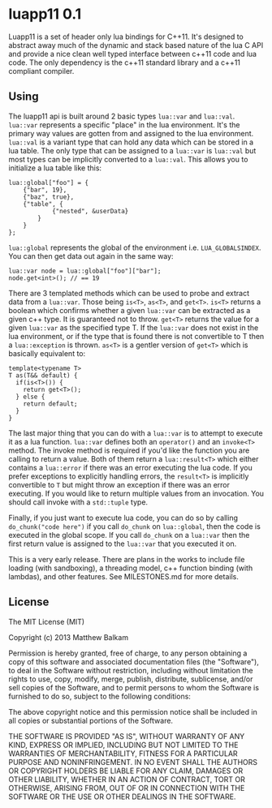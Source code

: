 luapp11 0.1
===========

Luapp11 is a set of header only lua bindings for C++11.  It's designed to abstract away much of the dynamic and stack based nature of the lua C API and provide a nice clean well typed interface between c++11 code and lua code.  The only dependency is the c++11 standard library and a c++11 compliant compiler.

Using
-----

The luapp11 api is built around 2 basic types `lua::var` and `lua::val`.  `lua::var` represents a specific "place" in the lua environment.  It's the primary way values are gotten from and assigned to the lua environment.  `lua::val` is a variant type that can hold any data which can be stored in a lua table.  The only type that can be assigned to a `lua::var` is `lua::val` but most types can be implicitly converted to a `lua::val`.  This allows you to initialize a lua table like this:

    lua::global["foo"] = {
    	{"bar", 19},
    	{"baz", true},
    	{"table", {
    			{"nested", &userData}
    		}
    	}
    };

`lua::global` represents the global of the environment i.e. `LUA_GLOBALSINDEX`.  You can then get data out again in the same way:

    lua::var node = lua::global["foo"]["bar"];
    node.get<int>(); // == 19

There are 3 templated methods which can be used to probe and extract data from a `lua::var`.  Those being `is<T>`, `as<T>`, and `get<T>`.  `is<T>` returns a boolean which confirms whether a given `lua::var` can be extracted as a given c++ type.  It is guaranteed not to throw.  `get<T>` returns the value for a given `lua::var` as the specified type T.  If the `lua::var` does not exist in the lua environment, or if the type that is found there is not convertible to T then a `lua::exception` is thrown.  `as<T>` is a gentler version of `get<T>` which is basically equivalent to:

	template<typename T>
    T as(T&& default) {
      if(is<T>()) {
      	return get<T>();
      } else {
      	return default;
      }
    }

The last major thing that you can do with a `lua::var` is to attempt to execute it as a lua function.  `lua::var` defines both an `operator()` and an `invoke<T>` method.  The invoke method is required if you'd like the function you are calling to return a value.  Both of them return a `lua::result<T>` which either contains a `lua::error` if there was an error executing the lua code.  If you prefer exceptions to explicitly handling errors, the `result<T>` is implicitly convertible to `T` but might throw an exception if there was an error executing.  If you would like to return multiple values from an invocation.  You should call invoke with a `std::tuple` type.

Finally, if you just want to execute lua code, you can do so by calling `do_chunk("code here")`  if you call `do_chunk` on `lua::global`, then the code is executed in the global scope.  If you call `do_chunk` on a `lua::var` then the first return value is assigned to the `lua::var` that you executed it on.

This is a very early release.  There are plans in the works to include file loading (with sandboxing), a threading model, c++ function binding (with lambdas), and other features.  See MILESTONES.md for more details.

License
-------
The MIT License (MIT)

Copyright (c) 2013 Matthew Balkam

Permission is hereby granted, free of charge, to any person obtaining a copy
of this software and associated documentation files (the "Software"), to deal
in the Software without restriction, including without limitation the rights
to use, copy, modify, merge, publish, distribute, sublicense, and/or sell
copies of the Software, and to permit persons to whom the Software is
furnished to do so, subject to the following conditions:

The above copyright notice and this permission notice shall be included in
all copies or substantial portions of the Software.

THE SOFTWARE IS PROVIDED "AS IS", WITHOUT WARRANTY OF ANY KIND, EXPRESS OR
IMPLIED, INCLUDING BUT NOT LIMITED TO THE WARRANTIES OF MERCHANTABILITY,
FITNESS FOR A PARTICULAR PURPOSE AND NONINFRINGEMENT. IN NO EVENT SHALL THE
AUTHORS OR COPYRIGHT HOLDERS BE LIABLE FOR ANY CLAIM, DAMAGES OR OTHER
LIABILITY, WHETHER IN AN ACTION OF CONTRACT, TORT OR OTHERWISE, ARISING FROM,
OUT OF OR IN CONNECTION WITH THE SOFTWARE OR THE USE OR OTHER DEALINGS IN
THE SOFTWARE.